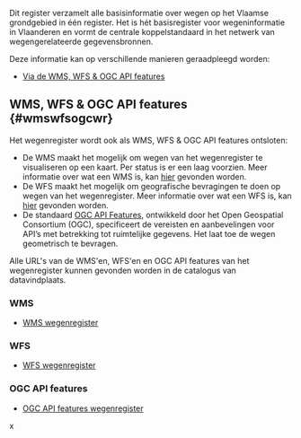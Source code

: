 Dit register verzamelt alle basisinformatie over wegen op het Vlaamse grondgebied in één register. Het is hét basisregister voor wegeninformatie in Vlaanderen en vormt de centrale koppelstandaard in het netwerk van wegengerelateerde gegevensbronnen. 


Deze informatie kan op verschillende manieren geraadpleegd worden:
* [Via de WMS, WFS & OGC API features](#wmswfsogcwr)

## WMS, WFS & OGC API features {#wmswfsogcwr}

Het wegenregister wordt ook als WMS, WFS & OGC API features ontsloten:
* De WMS maakt het mogelijk om wegen van het wegenregister te visualiseren op een kaart. Per status is er een laag voorzien. Meer informatie over wat een WMS is, kan [hier][4] gevonden worden. 
* De WFS maakt het mogelijk om geografische bevragingen te doen op wegen van het wegenregister. Meer informatie over wat een WFS is, kan [hier][5] gevonden worden.
* De standaard [OGC API Features][6], ontwikkeld door het Open Geospatial Consortium (OGC), specificeert de vereisten en aanbevelingen voor API’s met betrekking tot ruimtelijke gegevens. Het laat toe de wegen geometrisch te bevragen. 

Alle URL's van de WMS'en, WFS'en en OGC API features van het wegenregister kunnen gevonden worden in de catalogus van datavindplaats. 

### WMS
* [WMS wegenregister][1]

### WFS
* [WFS wegenregister][2]

### OGC API features
* [OGC API features wegenregister][3]

[1]:https://www.vlaanderen.be/datavindplaats/catalogus/wegenregister-0
[2]:https://www.vlaanderen.be/datavindplaats/catalogus/wfs-wegenregister
[3]:https://www.vlaanderen.be/datavindplaats/catalogus/ogc-api-features-wegenregister
[4]:https://vlaanderen.be/digitaal-vlaanderen/onze-oplossingen/geografische-webdiensten/ons-gis-aanbod/raadpleegdiensten
[5]:https://www.vlaanderen.be/digitaal-vlaanderen/onze-oplossingen/geografische-webdiensten/ons-gis-aanbod/overdrachtdiensten
[6]:https://ogcapi.ogc.org/features/

x
